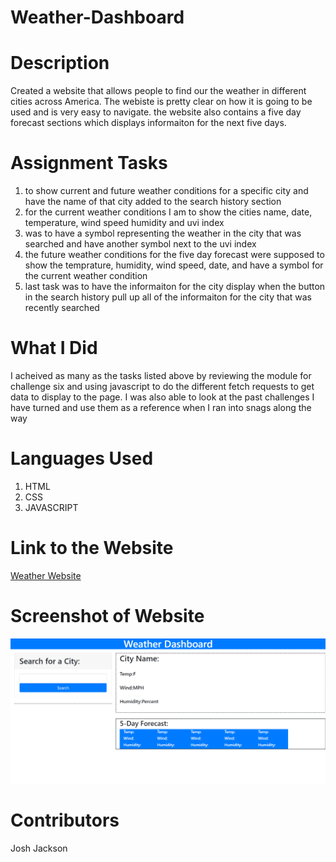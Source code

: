 # Weather-Dashboard

# Description
Created a website that allows people to find our the weather in different cities across America. The webiste is pretty clear on how it is going to be used and is very easy to navigate. the website also contains a five day forecast sections which displays informaiton for the next five days.

# Assignment Tasks
1. to show current and future weather conditions for a specific city and have the name of that city added to the search history section
2. for the current weather conditions I am to show the cities name, date, temperature, wind speed humidity and uvi index
3. was to have a symbol representing the weather in the city that was searched and have another symbol next to the uvi index
4. the future weather conditions for the five day forecast were supposed to show the temprature, humidity, wind speed, date, and have a symbol for the current weather condition
5. last task was to have the informaiton for the city display when the button in the search history pull up all of the informaiton for the city that was recently searched

# What I Did
I acheived as many as the tasks listed above by reviewing the module for challenge six and using javascript to do the different fetch requests to get data to display to the page. I was also able to look at the past challenges I have turned and use them as a reference when I ran into snags along the way

# Languages Used
1. HTML
2. CSS
3. JAVASCRIPT

# Link to the Website
<a href="https://joker282855.github.io/Weather-Dashboard/">Weather Website</a>

# Screenshot of Website
<img src="./assets/images/Screenshot weather.png" alt="Weather Dashboard Preview" />

# Contributors
Josh Jackson